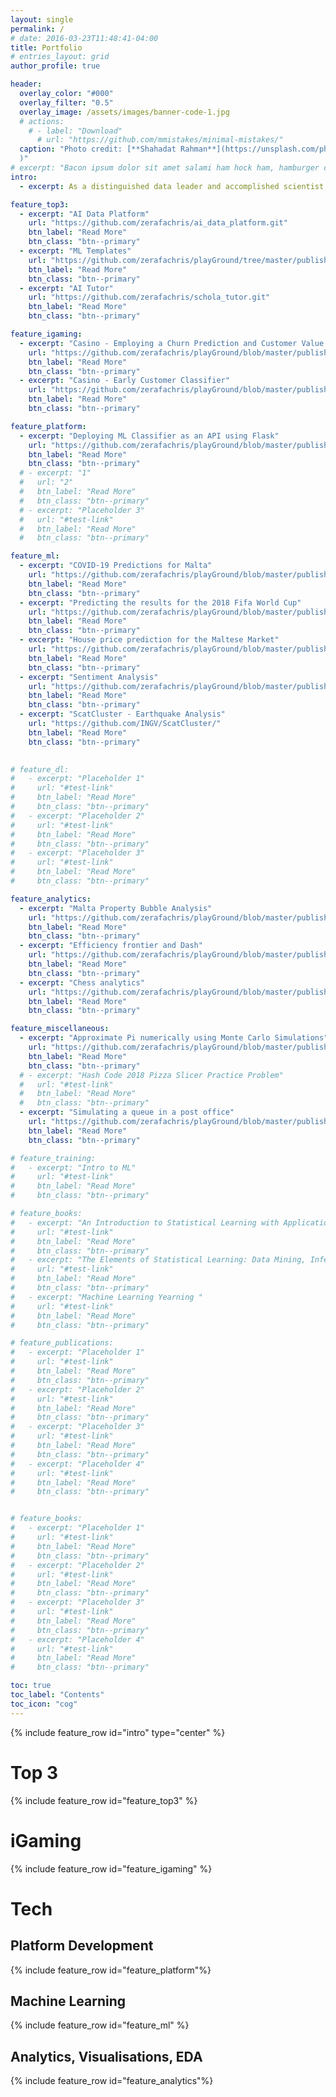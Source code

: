 ```yaml
---
layout: single
permalink: /
# date: 2016-03-23T11:48:41-04:00
title: Portfolio
# entries_layout: grid
author_profile: true

header:
  overlay_color: "#000"
  overlay_filter: "0.5"
  overlay_image: /assets/images/banner-code-1.jpg
  # actions:
    # - label: "Download"
      # url: "https://github.com/mmistakes/minimal-mistakes/"
  caption: "Photo credit: [**Shahadat Rahman**](https://unsplash.com/photos/shallow-focus-photography-of-computer-codes-BfrQnKBulYQ?utm_content=creditCopyText&utm_medium=referral&utm_source=unsplash
  )"
# excerpt: "Bacon ipsum dolor sit amet salami ham hock ham, hamburger corned beef short ribs kielbasa biltong t-bone drumstick tri-tip tail sirloin pork chop."
intro: 
  - excerpt: As a distinguished data leader and accomplished scientist, I leverage a Ph.D. in Artificial Intelligence, backed by over a decade of experience. With a strategic focus on Artificial Intelligence, Machine Learning, Data Platform development, and a proven track record in leadership, I consistently exceeds expectations, driving global impact through transformative data initiatives.

feature_top3:
  - excerpt: "AI Data Platform"
    url: "https://github.com/zerafachris/ai_data_platform.git"
    btn_label: "Read More"
    btn_class: "btn--primary"
  - excerpt: "ML Templates"
    url: "https://github.com/zerafachris/playGround/tree/master/published/MLtemplates"
    btn_label: "Read More"
    btn_class: "btn--primary"
  - excerpt: "AI Tutor"
    url: "https://github.com/zerafachris/schola_tutor.git"
    btn_label: "Read More"
    btn_class: "btn--primary"

feature_igaming:
  - excerpt: "Casino - Employing a Churn Prediction and Customer Value Prediction model to increase sales"
    url: "https://github.com/zerafachris/playGround/blob/master/published/ChurnPrediction_CLTV/0_Overview.ipynb"
    btn_label: "Read More"
    btn_class: "btn--primary"
  - excerpt: "Casino - Early Customer Classifier"
    url: "https://github.com/zerafachris/playGround/blob/master/published/iGamingAnalytics/0_readme.ipynb"
    btn_label: "Read More"
    btn_class: "btn--primary"

feature_platform:
  - excerpt: "Deploying ML Classifier as an API using Flask"
    url: "https://github.com/zerafachris/playGround/blob/master/published/deployingML/0_readme.ipynb"
    btn_label: "Read More"
    btn_class: "btn--primary"
  # - excerpt: "1"
  #   url: "2"
  #   btn_label: "Read More"
  #   btn_class: "btn--primary"
  # - excerpt: "Placeholder 3"
  #   url: "#test-link"
  #   btn_label: "Read More"
  #   btn_class: "btn--primary"

feature_ml:
  - excerpt: "COVID-19 Predictions for Malta"
    url: "https://github.com/zerafachris/playGround/blob/master/published/covid19_malta_prediction/COVID_19_Malta_Predict.ipynb"
    btn_label: "Read More"
    btn_class: "btn--primary"
  - excerpt: "Predicting the results for the 2018 Fifa World Cup"
    url: "https://github.com/zerafachris/playGround/blob/master/published/WorldCup2018Predictions/00_intro.ipynb"
    btn_label: "Read More"
    btn_class: "btn--primary"
  - excerpt: "House price prediction for the Maltese Market"
    url: "https://github.com/zerafachris/playGround/blob/master/published/maltaHousePricing/00_MaltaHousePrices.ipynb"
    btn_label: "Read More"
    btn_class: "btn--primary"
  - excerpt: "Sentiment Analysis"
    url: "https://github.com/zerafachris/playGround/blob/master/published/sentimentAnalysisApp/00_readme.ipynb"
    btn_label: "Read More"
    btn_class: "btn--primary"
  - excerpt: "ScatCluster - Earthquake Analysis"
    url: "https://github.com/INGV/ScatCluster/"
    btn_label: "Read More"
    btn_class: "btn--primary"
    

# feature_dl:
#   - excerpt: "Placeholder 1"
#     url: "#test-link"
#     btn_label: "Read More"
#     btn_class: "btn--primary"
#   - excerpt: "Placeholder 2"
#     url: "#test-link"
#     btn_label: "Read More"
#     btn_class: "btn--primary"
#   - excerpt: "Placeholder 3"
#     url: "#test-link"
#     btn_label: "Read More"
#     btn_class: "btn--primary"

feature_analytics:
  - excerpt: "Malta Property Bubble Analysis"
    url: "https://github.com/zerafachris/playGround/blob/master/published/maltaPropertyBubble/propertyBubble.ipynb"
    btn_label: "Read More"
    btn_class: "btn--primary"
  - excerpt: "Efficiency frontier and Dash"
    url: "https://github.com/zerafachris/playGround/blob/master/published/EFT/00_readme_eft.ipynb"
    btn_label: "Read More"
    btn_class: "btn--primary"
  - excerpt: "Chess analytics"
    url: "https://github.com/zerafachris/playGround/blob/master/published/chessAnalytics/ChessAnalytics.ipynb"
    btn_label: "Read More"
    btn_class: "btn--primary"

feature_miscellaneous:
  - excerpt: "Approximate Pi numerically using Monte Carlo Simulations"
    url: "https://github.com/zerafachris/playGround/blob/master/published/monteCarloSimPi/MonteCarloPi.ipynb"
    btn_label: "Read More"
    btn_class: "btn--primary"
  # - excerpt: "Hash Code 2018 Pizza Slicer Practice Problem"
  #   url: "#test-link"
  #   btn_label: "Read More"
  #   btn_class: "btn--primary"
  - excerpt: "Simulating a queue in a post office"
    url: "https://github.com/zerafachris/playGround/blob/master/published/Queueing/Queueing.ipynb"
    btn_label: "Read More"
    btn_class: "btn--primary"    

# feature_training:
#   - excerpt: "Intro to ML"
#     url: "#test-link"
#     btn_label: "Read More"
#     btn_class: "btn--primary"

# feature_books:
#   - excerpt: "An Introduction to Statistical Learning with Applications in R"
#     url: "#test-link"
#     btn_label: "Read More"
#     btn_class: "btn--primary"
#   - excerpt: "The Elements of Statistical Learning: Data Mining, Inference, and Prediction"
#     url: "#test-link"
#     btn_label: "Read More"
#     btn_class: "btn--primary"
#   - excerpt: "Machine Learning Yearning "
#     url: "#test-link"
#     btn_label: "Read More"
#     btn_class: "btn--primary"

# feature_publications:
#   - excerpt: "Placeholder 1"
#     url: "#test-link"
#     btn_label: "Read More"
#     btn_class: "btn--primary"
#   - excerpt: "Placeholder 2"
#     url: "#test-link"
#     btn_label: "Read More"
#     btn_class: "btn--primary"
#   - excerpt: "Placeholder 3"
#     url: "#test-link"
#     btn_label: "Read More"
#     btn_class: "btn--primary"
#   - excerpt: "Placeholder 4"
#     url: "#test-link"
#     btn_label: "Read More"
#     btn_class: "btn--primary"


# feature_books:
#   - excerpt: "Placeholder 1"
#     url: "#test-link"
#     btn_label: "Read More"
#     btn_class: "btn--primary"
#   - excerpt: "Placeholder 2"
#     url: "#test-link"
#     btn_label: "Read More"
#     btn_class: "btn--primary"
#   - excerpt: "Placeholder 3"
#     url: "#test-link"
#     btn_label: "Read More"
#     btn_class: "btn--primary"
#   - excerpt: "Placeholder 4"
#     url: "#test-link"
#     btn_label: "Read More"
#     btn_class: "btn--primary"

toc: true
toc_label: "Contents"
toc_icon: "cog"
---
```


{% include feature_row id="intro" type="center" %}
# Top 3 
{% include feature_row id="feature_top3" %}


# iGaming 
{% include feature_row id="feature_igaming" %}

# Tech
## Platform Development 
{% include feature_row id="feature_platform"%}
## Machine Learning 
{% include feature_row id="feature_ml" %}
<!-- ## Deep Learning 
{% include feature_row id="feature_dl"%} -->
## Analytics, Visualisations, EDA 
{% include feature_row id="feature_analytics"%}

<!-- # Training 
{% include feature_row id="feature_training" %} -->

<!-- # Reading
## Publications 
{% include feature_row id="feature_publications" %}
## Books 
{% include feature_row id="feature_books" %} -->
